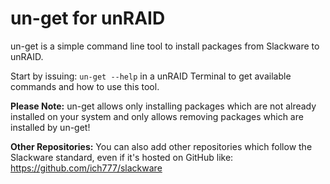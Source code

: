 # un-get for unRAID

un-get is a simple command line tool to install packages from Slackware to unRAID.

Start by issuing: `un-get --help` in a unRAID Terminal to get available commands and how to use this tool.

**Please Note:** un-get allows only installing packages which are not already installed on your system and only allows removing packages which are installed by un-get!

**Other Repositories:** You can also add other repositories which follow the Slackware standard, even if it's hosted on GitHub like: https://github.com/ich777/slackware